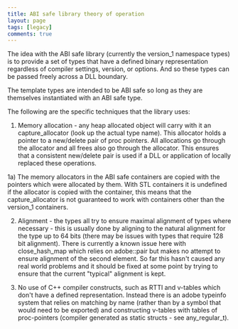 ```yaml
---
title: ABI safe library theory of operation
layout: page
tags: [legacy]
comments: true
---
```

The idea with the ABI safe library (currently the version_1 namespace types) is to provide a set of types that have a defined binary representation regardless of compiler settings, version, or options. And so these types can be passed freely across a DLL boundary.

The template types are intended to be ABI safe so long as they are themselves instantiated with an ABI safe type.

The following are the specific techniques that the library uses:

1) Memory allocation - any heap allocated object will carry with it an capture_allocator (look up the actual type name). This allocator holds a pointer to a new/delete pair of proc pointers. All allocations go through the allocator and all frees also go through the allocator. This ensures that a consistent new/delete pair is used if a DLL or application of locally replaced these operations.

1a) The memory allocators in the ABI safe containers are copied with the pointers which were allocated by them. With STL containers it is undefined if the allocator is copied with the container, this means that the capture_allocator is not guaranteed to work with containers other than the version_1 containers.

2) Alignment - the types all try to ensure maximal alignment of types where necessary - this is usually done by aligning to the natural alignment for the type up to 64 bits (there may be issues with types that require 128 bit alignment). There is currently a known issue here with close_hash_map which relies on adobe::pair but makes no attempt to ensure alignment of the second element. So far this hasn't caused any real world problems and it should be fixed at some point by trying to ensure that the current "typical" alignment is kept.

3) No use of C++ compiler constructs, such as RTTI and v-tables which don't have a defined representation. Instead there is an adobe typeinfo system that relies on matching by name (rather than by a symbol that would need to be exported) and constructing v-tables with tables of proc-pointers (compiler generated as static structs - see any_regular_t).
